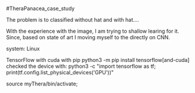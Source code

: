 #TheraPanacea_case_study


The problem is to classified without hat and with hat....

With the experience with the image, I am trying to shallow learing for it. Since, based on state of art I moving myself to the directly on CNN. 

system:
Linux

TensorFlow with cuda with pip
python3 -m pip install tensorflow[and-cuda]
checked the device with: python3 -c "import tensorflow as tf; print(tf.config.list_physical_devices('GPU'))"

source myThera/bin/activate;




